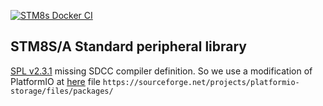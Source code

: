 [![STM8s Docker CI](https://github.com/panoti/sdcc-docker/actions/workflows/STM8s.yml/badge.svg?branch=stm8s)](https://github.com/panoti/sdcc-docker/actions/workflows/STM8s.yml)

## STM8S/A Standard peripheral library

[SPL v2.3.1](https://www.st.com/en/embedded-software/stsw-stm8069.html) missing SDCC compiler definition.
So we use a modification of PlatformIO at [here](https://sourceforge.net/projects/platformio-storage/files/packages/)
file `https://sourceforge.net/projects/platformio-storage/files/packages/`
